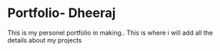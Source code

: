 # Portfolio- Dheeraj

This is my personel portfolio in making..
This is where i will add all the details about my projects
